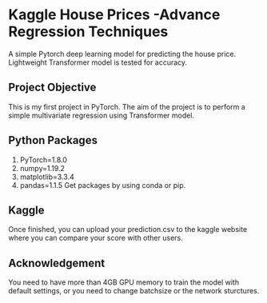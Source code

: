 # Kaggle House Prices -Advance Regression Techniques

A simple Pytorch deep learning model for predicting the house price. Lightweight Transformer model is tested for accuracy.

<!-- # Table of Contents
1. [Project Objective](#objective)
2. [Python Packages](#packages) -->

## Project Objective <a name="p objective"></a>
This is my first project in PyTorch. The aim of the project is to perform a simple multivariate regression using Transformer model. 

## Python Packages
1. PyTorch=1.8.0
2. numpy=1.19.2
3. matplotlib=3.3.4
4. pandas=1.1.5
Get packages by using conda or pip.

## Kaggle
Once finished, you can upload your prediction.csv to the kaggle website where you can compare your score with other users.

## Acknowledgement
You need to have more than 4GB GPU memory to train the model with default settings, or you need to change batchsize or the network sturctures.
